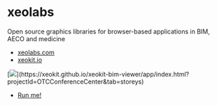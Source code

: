 # xeolabs

Open source graphics libraries for browser-based applications in BIM, AECO and medicine

* [xeolabs.com](https://xeolabs.com)
* [xeokit.io](https://xeokit.io)


[![]([[http://xeokit.io/img/xeokit-viewer.png](https://xeokit.io/img/features/xeokit-viewer.png)](https://xeokit.io/img/features/xeokit-viewer.png))](https://xeokit.github.io/xeokit-bim-viewer/app/index.html?projectId=OTCConferenceCenter&tab=storeys)

* [Run me!](https://xeokit.github.io/xeokit-bim-viewer/app/index.html?projectId=OTCConferenceCenter&tab=storeys)

